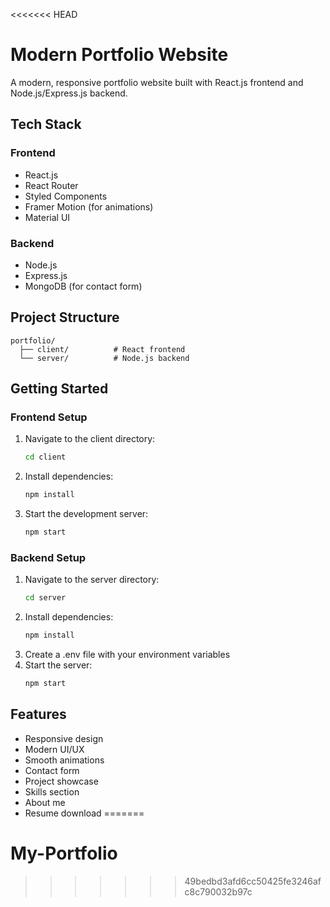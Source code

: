 <<<<<<< HEAD
# Modern Portfolio Website

A modern, responsive portfolio website built with React.js frontend and Node.js/Express.js backend.

## Tech Stack

### Frontend
- React.js
- React Router
- Styled Components
- Framer Motion (for animations)
- Material UI

### Backend
- Node.js
- Express.js
- MongoDB (for contact form)

## Project Structure
```
portfolio/
  ├── client/          # React frontend
  └── server/          # Node.js backend
```

## Getting Started

### Frontend Setup
1. Navigate to the client directory:
   ```bash
   cd client
   ```
2. Install dependencies:
   ```bash
   npm install
   ```
3. Start the development server:
   ```bash
   npm start
   ```

### Backend Setup
1. Navigate to the server directory:
   ```bash
   cd server
   ```
2. Install dependencies:
   ```bash
   npm install
   ```
3. Create a .env file with your environment variables
4. Start the server:
   ```bash
   npm start
   ```

## Features
- Responsive design
- Modern UI/UX
- Smooth animations
- Contact form
- Project showcase
- Skills section
- About me
- Resume download 
=======
# My-Portfolio
>>>>>>> 49bedbd3afd6cc50425fe3246afc8c790032b97c
